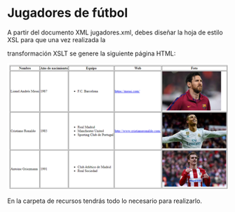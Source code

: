 # Jugadores de fútbol

A partir del documento XML jugadores.xml, debes diseñar la hoja de estilo XSL para que una vez realizada la 

transformación XSLT se genere la siguiente página HTML:

![Alt text](image.png)

En la carpeta de recursos tendrás todo lo necesario para realizarlo.